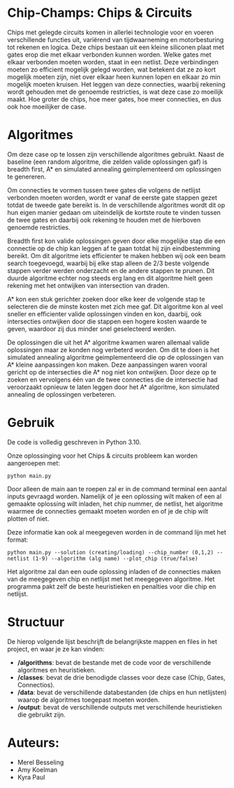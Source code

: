 # Chip-Champs: Chips & Circuits
Chips met gelegde circuits komen in allerlei technologie voor en voeren verschillende functies uit, variërend van tijdwaarneming en motorbesturing tot rekenen en logica. Deze chips bestaan uit een kleine siliconen plaat met gates erop die met elkaar verbonden kunnen worden. Welke gates met elkaar verbonden moeten worden, staat in een netlist. Deze verbindingen moeten zo efficient mogelijk gelegd worden, wat betekent dat ze zo kort mogelijk moeten zijn, niet over elkaar heen kunnen lopen en elkaar zo min mogelijk moeten kruisen. Het leggen van deze connecties, waarbij rekening wordt gehouden met de genoemde restricties, is wat deze case zo moeilijk maakt. Hoe groter de chips, hoe meer gates, hoe meer connecties, en dus ook hoe moeilijker de case.

# Algoritmes
Om deze case op te lossen zijn verschillende algoritmes gebruikt. Naast de baseline (een random algoritme, die zelden valide oplossingen gaf) is breadth first, A* en simulated annealing geimplementeerd om oplossingen te genereren. 

Om connecties te vormen tussen twee gates die volgens de netlijst verbonden moeten worden, wordt er vanaf de eerste gate stappen gezet totdat de tweede gate bereikt is. In de verschillende algoritmes wordt dit op hun eigen manier gedaan om uiteindelijk de kortste route te vinden tussen de twee gates en daarbij ook rekening te houden met de hierboven genoemde restricties.

Breadth first kon valide oplossingen geven door elke mogelijke stap die een connectie op de chip kan leggen af te gaan totdat hij zijn eindbestemming bereikt. Om dit algoritme iets efficienter te maken hebben wij ook een beam search toegevoegd, waarbij bij elke stap alleen de 2/3 beste volgende stappen verder werden onderzacht en de andere stappen te prunen. Dit duurde algoritme echter nog steeds erg lang en dit algoritme hielt geen rekening met het ontwijken van intersection van draden. 

A* kon een stuk gerichter zoeken door elke keer de volgende stap te selecteren die de minste kosten met zich mee gaf. Dit algoritme kon al veel sneller en efficienter valide oplossingen vinden en kon, daarbij, ook intersecties ontwijken door die stappen een hogere kosten waarde te geven, waardoor zij dus minder snel geselecteerd werden. 

De oplossingen die uit het A* algoritme kwamen waren allemaal valide oplossingen maar ze konden nog verbeterd worden. Om dit te doen is het simulated annealing algoritme geimplementeerd die op de oplossingen van A* kleine aanpassingen kon maken. Deze aanpassingen waren vooral gericht op de intersecties die A* nog niet kon ontwijken. Door deze op te zoeken en vervolgens één van de twee connecties die de intersectie had veroorzaakt opnieuw te laten leggen door het A* algoritme, kon simulated annealing de oplossingen verbeteren.

# Gebruik
De code is volledig geschreven in Python 3.10.

Onze oplossinging voor het Chips & circuits probleem kan worden aangeroepen met:

```python main.py```

Door alleen de main aan te roepen zal er in de command terminal een aantal inputs gevraagd worden. Namelijk of je een oplossing wilt maken of een al gemaakte oplossing wilt inladen, het chip nummer, de netlist, het algoritme waarmee de connecties gemaakt moeten worden en of je de chip wilt plotten of niet.

Deze informatie kan ook al meegegeven worden in de command lijn met het format:

```python main.py --solution (creating/loading) --chip_number (0,1,2) --netlist (1-9) --algorithm (alg name) --plot_chip (true/false)```

Het algoritme zal dan een oude oplossing inladen of de connecties maken van de meegegeven chip en netlijst met het meegegeven algoritme. Het programma pakt zelf de beste heuristieken en penalties voor die chip en netlijst.

# Structuur
De hierop volgende lijst beschrijft de belangrijkste mappen en files in het project, en waar je ze kan vinden:
- **/algorithms**: bevat de bestande met de code voor de verschillende algoritmes en heuristieken.
- **/classes**: bevat de drie benodigde classes voor deze case (Chip, Gates, Connectios).
- **/data**: bevat de verschillende databestanden (de chips en hun netlijsten) waarop de algoritmes toegepast moeten worden.
- **/output**: bevat de verschillende outputs met verschillende heuristieken die gebruikt zijn.

# Auteurs:
- Merel Besseling
- Amy Koelman
- Kyra Paul
